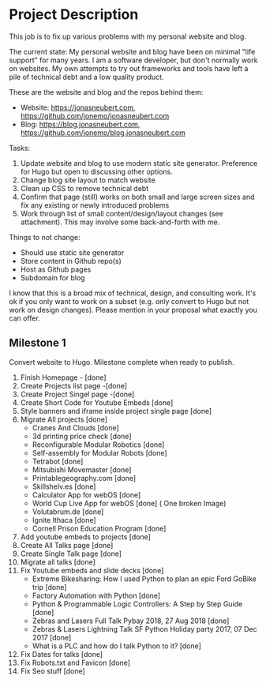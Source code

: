 # Project Description

This job is to fix up various problems with my personal website and blog.

The current state: My personal website and blog have been on minimal "life support" for many years. I am a software developer, but don't normally work on websites. My own attempts to try out frameworks and tools have left a pile of technical debt and a low quality product.

These are the website and blog and the repos behind them:

- Website: <https://jonasneubert.com>, <https://github.com/jonemo/jonasneubert.com>
- Blog: <https://blog.jonasneubert.com>, <https://github.com/jonemo/blog.jonasneubert.com>

Tasks:

1. Update website and blog to use modern static site generator. Preference for Hugo but open to discussing other options.
2. Change blog site layout to match website
3. Clean up CSS to remove technical debt
4. Confirm that page (still) works on both small and large screen sizes and fix any existing or newly introduced problems
5. Work through list of small content/design/layout changes (see attachment). This may involve some back-and-forth with me.

Things to not change:

- Should use static site generator
- Store content in Github repo(s)
- Host as Github pages
- Subdomain for blog

I know that this is a broad mix of technical, design, and consulting work. It's ok if you only want to work on a subset (e.g. only convert to Hugo but not work on design changes). Please mention in your proposal what exactly you can offer.

## Milestone 1

Convert website to Hugo. Milestone complete when ready to publish.

1. Finish Homepage - [done]
1. Create Projects list page -[done]
1. Create Project Singel page -[done]
1. Create Short Code for Youtube Embeds [done]
1. Style banners and iframe inside project single page [done]
1. Migrate All projects [done]
    - Cranes And Clouds [done]
    - 3d printing price check [done]
    - Reconfigurable Modular Robotics [done]
    - Self-assembly for Modular Robots [done]
    - Tetrabot [done]
    - Mitsubishi Movemaster [done]
    - Printablegeography.com [done]
    - Skillshelv.es [done]
    - Calculator App for webOS [done]
    - World Cup Live App for webOS [done] ( One broken Image)
    - Volutabrum.de [done]
    - Ignite Ithaca [done]
    - Cornell Prison Education Program [done]
1. Add youtube embeds to projects [done]
1. Create All Talks page  [done]
1. Create Single Talk page [done]
1. Migrate all talks [done]
1. Fix Youtube embeds and slide decks [done]
    - Extreme Bikesharing: How I used Python to plan an epic Ford GoBike trip [done]
    - Factory Automation with Python [done]
    - Python & Programmable Logic Controllers: A Step by Step Guide [done]
    - Zebras and Lasers Full Talk Pybay 2018, 27 Aug 2018 [done]
    - Zebras & Lasers Lightning Talk SF Python Holiday party 2017, 07 Dec 2017 [done]
    - What is a PLC and how do I talk Python to it? [done]
1. Fix Dates for talks [done]
1. Fix Robots.txt and Favicon  [done]
1. Fix Seo stuff  [done]
